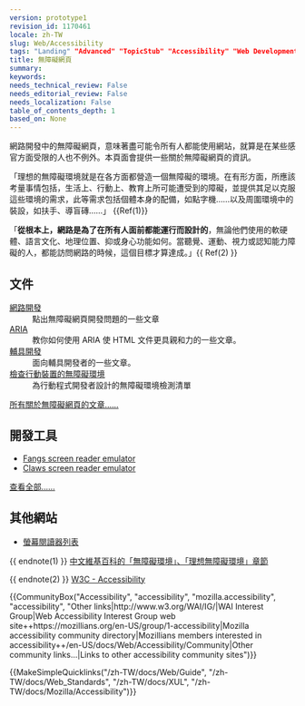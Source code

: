```yaml
---
version: prototype1
revision_id: 1170461
locale: zh-TW
slug: Web/Accessibility
tags: "Landing" "Advanced" "TopicStub" "Accessibility" "Web Development" "NeedsTranslation"
title: 無障礙網頁
summary: 
keywords: 
needs_technical_review: False
needs_editorial_review: False
needs_localization: False
table_of_contents_depth: 1
based_on: None
---
```

<p><span class="seoSummary">網路開發中的無障礙網頁，意味著盡可能令所有人都能使用網站，就算是在某些感官方面受限的人也不例外。本頁面會提供一些關於無障礙網頁的資訊。</span></p>

<p>「理想的無障礙環境就是在各方面都營造一個無障礙的環境。在有形方面，所應該考量事情包括，生活上、行動上、教育上所可能遭受到的障礙，並提供其足以克服這些環境的需求，此等需求包括個體本身的配備，如點字機……以及周圍環境中的裝設，如扶手、導盲磚……」 {{Ref(1)}}</p>

<p>「<strong>從根本上，網路是為了在所有人面前都能運行而設計的</strong>，無論他們使用的軟硬體、語言文化、地理位置、抑或身心功能如何。當聽覺、運動、視力或認知能力障礙的人，都能訪問網路的時候，這個目標才算達成。」{{ Ref(2) }}</p>

<div class="cleared topicpage-table">
<div class="section">
<h2 class="Documentation" id="Documentation" name="Documentation">文件</h2>

<dl>
 <dt><a href="/zh-TW/docs/Accessibility/Web_Development" title="Accessibility Web Development">網路開發</a></dt>
 <dd>點出無障礙網頁開發問題的一些文章</dd>
 <dt><a href="/zh-TW/docs/Accessibility/ARIA" title="/zh-TW/docs/Accessibility/ARIA">ARIA</a></dt>
 <dd>教你如何使用 ARIA 使 HTML 文件更具親和力的一些文章。</dd>
 <dt><a href="/zh-TW/docs/Accessibility/AT_Development" title="AT Development">輔具開發</a></dt>
 <dd>面向輔具開發者的一些文章。</dd>
 <dt><a href="/zh-TW/docs/Web/Accessibility/Mobile_accessibility_checklist">檢查行動裝置的無障礙環境</a></dt>
 <dd>為行動程式開發者設計的無障礙環境檢測清單</dd>
</dl>

<p><span class="alllinks"><a href="/zh-TW/docs/tag/Accessibility" title="/zh-TW/docs/tag/Accessibility">所有關於無障礙網頁的文章……</a></span></p>
</div>

<div class="section">
<h2 class="Tools" id="Tools" name="Tools">開發工具</h2>

<ul>
 <li><a class="external" href="http://www.standards-schmandards.com/projects/fangs/">Fangs screen reader emulator</a></li>
 <li><a class="external" href="https://addons.mozilla.org/firefox/addon/claws/">Claws screen reader emulator</a></li>
</ul>

<p><span class="alllinks"><a href="/zh-TW/docs/tag/Accessibility:Tools" title="zh-TW/docs/tag/Accessibility:Tools">查看全部……</a></span></p>

<h2 class="Tools" id="Tools" name="Tools">其他網站</h2>

<ul>
 <li><a class="external" href="https://support.mozilla.org/kb/accessibility-features-firefox-make-firefox-and-we">螢幕閱讀器列表</a></li>
</ul>
</div>
</div>

<p>{{ endnote(1) }} <a class="external" href="https://zh.wikipedia.org/wiki/%E7%84%A1%E9%9A%9C%E7%A4%99%E7%92%B0%E5%A2%83">中文維基百科的「無障礙環境」、「理想無障礙環境」章節</a></p>

<p>{{ endnote(2) }} <a href="http://www.w3.org/standards/webdesign/accessibility" title="http://www.w3.org/standards/webdesign/accessibility">W3C - Accessibility</a></p>

<p>{{CommunityBox("Accessibility", "accessibility", "mozilla.accessibility", "accessibility", "Other links|http://www.w3.org/WAI/IG/|WAI Interest Group|Web Accessibility Interest Group web site++https://mozillians.org/en-US/group/1-accessibility|Mozilla accessibility community directory|Mozillians members interested in accessibility++/en-US/docs/Web/Accessibility/Community|Other community links...|Links to other accessibility community sites")}}</p>

<p>{{MakeSimpleQuicklinks("/zh-TW/docs/Web/Guide", "/zh-TW/docs/Web_Standards", "/zh-TW/docs/XUL", "/zh-TW/docs/Mozilla/Accessibility")}}</p>

